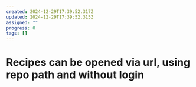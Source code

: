 ```yaml
---
created: 2024-12-29T17:39:52.317Z
updated: 2024-12-29T17:39:52.315Z
assigned: ""
progress: 0
tags: []
---
```


# Recipes can be opened via url, using repo path and without login
